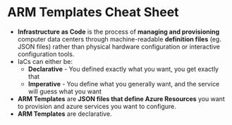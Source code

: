 # ARM Templates Cheat Sheet
* **Infrastructure as Code** is the process of **managing and provisioning** computer data centers through machine-readable **definition files** (eg. JSON files) rather than physical hardware configuration or interactive configuration tools.
* IaCs can either be:
	* **Declarative** - You defined exactly what you want, you get exactly that
	* **Imperative** - You define what you generally want, and the service will guess what you want
* **ARM Templates** are **JSON files that define Azure Resources** you want to provision and azure services you want to configure.
* **ARM Templates** are declarative.